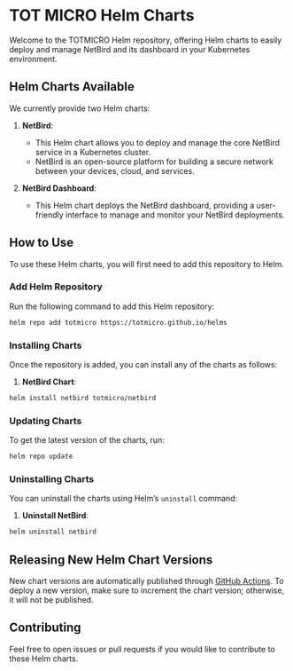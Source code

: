 # TOT MICRO Helm Charts

Welcome to the TOTMICRO Helm repository, offering Helm charts to easily deploy and manage NetBird and its dashboard in your Kubernetes environment.

## Helm Charts Available

We currently provide two Helm charts:

1. **NetBird**:
   - This Helm chart allows you to deploy and manage the core NetBird service in a Kubernetes cluster.
   - NetBird is an open-source platform for building a secure network between your devices, cloud, and services.

2. **NetBird Dashboard**:
   - This Helm chart deploys the NetBird dashboard, providing a user-friendly interface to manage and monitor your NetBird deployments.

## How to Use

To use these Helm charts, you will first need to add this repository to Helm.

### Add Helm Repository

Run the following command to add this Helm repository:

```bash
helm repo add totmicro https://totmicro.github.io/helms
```

### Installing Charts

Once the repository is added, you can install any of the charts as follows:

1. **NetBird Chart**:

```bash
helm install netbird totmicro/netbird
```

### Updating Charts

To get the latest version of the charts, run:

```bash
helm repo update
```

### Uninstalling Charts

You can uninstall the charts using Helm’s `uninstall` command:

1. **Uninstall NetBird**:

```bash
helm uninstall netbird
```

## Releasing New Helm Chart Versions

New chart versions are automatically published through [GitHub Actions](./.github/workflows/release.yml). To deploy a new version, make sure to increment the chart version; otherwise, it will not be published.

## Contributing

Feel free to open issues or pull requests if you would like to contribute to these Helm charts.

